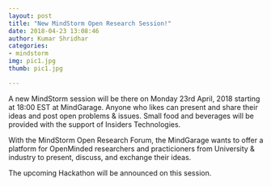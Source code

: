 ```yaml
---
layout: post
title: "New MindStorm Open Research Session!"
date: 2018-04-23 13:08:46
author: Kumar Shridhar
categories:
- mindstorm
img: pic1.jpg
thumb: pic1.jpg

---
```


A new MindStorm session will be there on Monday 23rd April, 2018 starting at 18:00 EST at MindGarage. Anyone who likes can present and share their ideas and post open problems & issues. Small food and beverages will be provided with the support of Insiders Technologies.

With the MindStorm Open Research Forum, the MindGarage wants to offer a platform for OpenMinded researchers and practicioners from University & industry to present, discuss, and exchange their ideas.

The upcoming Hackathon will be announced on this session.



